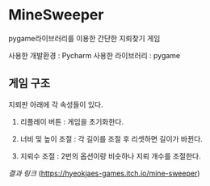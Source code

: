 # MineSweeper
pygame라이브러리를 이용한 간단한 지뢰찾기 게임

사용한 개발환경 : Pycharm
사용한 라이브러리 : pygame

게임 구조
------------------------------
지뢰판 아래에 각 속성들이 있다.

1. 리플레이 버튼 : 게임을 초기화한다.

2. 너비 및 높이 조절 : 각 길이를 조절 후 리셋하면 길이가 바뀐다.

3. 지뢰수 조절 : 2번의 옵션이랑 비슷하나 지뢰 개수를 조절한다.


*결과 링크*
(https://hyeokjaes-games.itch.io/mine-sweeper)
